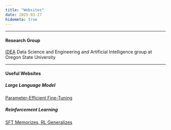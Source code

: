 ```yaml
---
title: "Websites"
date: 2025-03-27
hidemeta: true
---
```


--- 
#### Research Group

[IDEA](https://research.engr.oregonstate.edu/idea/home)
Data Science and Engineering and Artificial Intelligence group at Oregon State University

---

#### Useful Websites

##### Large Language Model

[Parameter-Efficient Fine-Tuning](https://grey-larch-40c.notion.site/Parameter-Efficient-Fine-Tuning-1985851ce82e805296a5c9e45ccd930b)

##### Reinforcement Learning

[SFT Memorizes, RL Generalizes](https://tianzhechu.com/SFTvsRL)